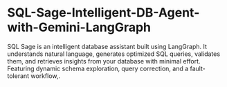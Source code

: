 # SQL-Sage-Intelligent-DB-Agent-with-Gemini-LangGraph
SQL Sage is an intelligent database assistant built using LangGraph.  It understands natural language, generates optimized SQL queries, validates them,  and retrieves insights from your database with minimal effort.  Featuring dynamic schema exploration, query correction, and a fault-tolerant workflow,.
